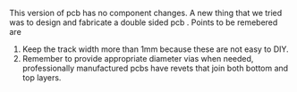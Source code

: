This version of pcb has no component changes. A new thing that we tried was to design and fabricate a double sided pcb .
Points to be remebered are 
1) Keep the track width more than 1mm because these are not easy to DIY.
2) Remember to provide appropriate diameter vias when needed, professionally manufactured pcbs have revets that join both bottom and top layers.  
